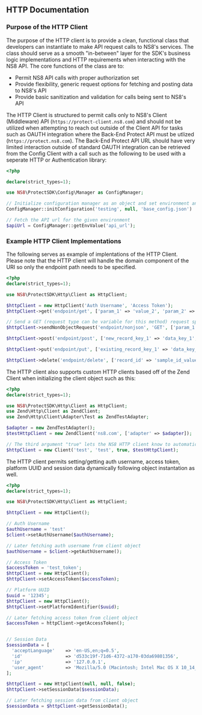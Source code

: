 ## HTTP Documentation

### Purpose of the HTTP Client
The purpose of the HTTP client is to provide a clean, functional class that developers can instantiate to make API request calls to NS8's services. The class should serve as a smooth "in-between" layer for the SDK's business logic implementations and HTTP requirements when interacting with the NS8 API. The core functions of the class are to:
  * Permit NS8 API calls with proper authorization set
  * Provide flexibility, generic request options for fetching and posting data to NS8's API
  * Provide basic sanitization and validation for calls being sent to NS8's API

The HTTP Client is structured to permit calls only to NS8's Client (Middleware) API (`https://protect-client.ns8.com`) and should not be utilized when attempting to reach out outside of the Client API for tasks such as OAUTH integration where the Back-End Protect API must be utlized (`https://protect.ns8.com`). The Back-End Protect API URL should have very limited interaction outside of standard OAUTH integration can be retrieved from the Config Client with a call such as the following to be used with a seperate HTTP or Authentication library:

```php
<?php

declare(strict_types=1);

use NS8\ProtectSDK\Config\Manager as ConfigManager;

// Initialize configuration manager as an object and set environment and JSON files
ConfigManager::initConfiguration('testing', null, 'base_config.json')

// Fetch the API url for the given environment
$apiUrl = ConfigManager::getEnvValue('api_url');
```

### Example HTTP Client Implementations
The following serves as example of implentations of the HTTP Client. Please note that the HTTP client will handle the domain component of the URI so only the endpoint path needs to be specified.

```php
<?php
declare(strict_types=1);

use NS8\ProtectSDK\Http\Client as HttpClient;

$httpClient = new HttpClient('Auth Username', 'Access Token');
$httpClient->get('endpoint/get', ['param_1' => 'value_2', 'param_2' => 'value_2']);

// Send a GET (request type can be variable for this method) request specifically intended for Non-JSON responses such as an analytics script.
$httpClient->sendNonObjectRequest('endpoint/nonjson', 'GET', ['param_1' => 'value_2', 'param_2' => 'value_2']);

$httpClient->post('endpoint/post', ['new_record_key_1' => 'data_key_1', 'new_record_key_2' => 'data_key_2']);

$httpClient->put('endpoint/put', ['existing_record_key_1' => 'data_key_1', 'existing_record_key_2' => 'data_key_2']);

$httpClient->delete('endpoint/delete', ['record_id' => 'sample_id_value']);
```

The HTTP client also supports custom HTTP clients based off of the Zend Client when initializing the client object such as this:
```php
<?php
declare(strict_types=1);

use NS8\ProtectSDK\Http\Client as HttpClient;
use Zend\Http\Client as ZendClient;
use Zend\Http\Client\Adapter\Test as ZendTestAdapter;

$adapter = new ZendTestAdapter();
$testHttpClient = new ZendClient('ns8.com', ['adapter' => $adapter]);

// The third argument "true" lets the NS8 HTTP client know to automatically set session data for HTTP requests
$httpClient = new Client('test', 'test', true, $testHttpClient);
```

The HTTP client permits setting/getting auth username, access token, platform UUID and session data dynamically following object instantation as well.
```php
<?php
declare(strict_types=1);

use NS8\ProtectSDK\Http\Client as HttpClient;

$httpClient = new HttpClient();

// Auth Username
$authUsername = 'test'
$client->setAuthUsername($authUsername);

// Later fetching auth username from client object
$authUsername = $client->getAuthUsername();

// Access Token
$accessToken = 'test_token';
$httpClient = new HttpClient();
$httpClient->setAccessToken($accessToken);

// Platform UUID
$uuid = '12345';
$httpClient = new HttpClient();
$httpClient->setPlatformIdentifier($uuid);

// Later fetching access token from client object
$accessToken = httpClient->getAccessToken();


// Session Data
$sessionData = [
  'acceptLanguage'    => 'en-US,en;q=0.5',
  'id'                => 'd533c19f-71d6-4372-a170-03da69801356',
  'ip'                => '127.0.0.1',
  'user_agent'        => 'Mozilla/5.0 (Macintosh; Intel Mac OS X 10_14_6)',
];

$httpClient = new HttpClient(null, null, false);
$httpClient->setSessionData($sessionData);

// Later fetching session data from client object
$sessionData = $httpClient->getSessionData();
```
